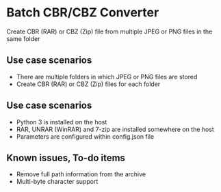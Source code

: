 # Batch CBR/CBZ Converter
Create CBR (RAR) or CBZ (Zip) file from multiple JPEG or PNG files in the same folder

## Use case scenarios
- There are multiple folders in which JPEG or PNG files are stored
- Create CBR (RAR) or CBZ (Zip) files for each folder

## Use case scenarios
- Python 3 is installed on the host
- RAR, UNRAR (WinRAR) and 7-zip are installed somewhere on the host
- Parameters are configured within config.json file

## Known issues, To-do items
- Remove full path information from the archive
- Multi-byte character support
